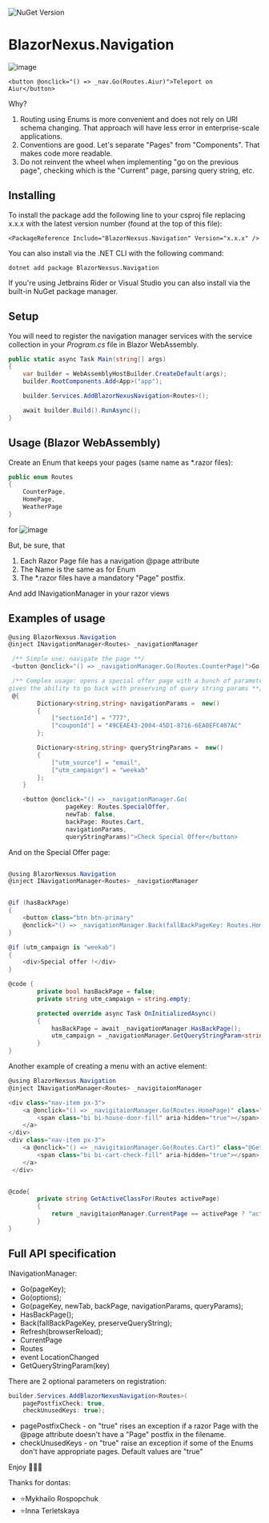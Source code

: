 ![NuGet Version](https://img.shields.io/nuget/vpre/BlazorNexsus.Navigation?style=flat-square&logoColor=%23512BD4&logoSize=auto&link=https://www.nuget.org/packages/BlazorNexsus.Navigation/)

# BlazorNexus.Navigation
![image](https://github.com/user-attachments/assets/34d83f00-ab1f-4a55-89d2-9f5e7cf68a98)

```
<button @onclick="() => _nav.Go(Routes.Aiur)">Teleport on Aiur</button>
```

Why?
1. Routing using Enums is more convenient and does not rely on URI schema changing. That approach will have less error in enterprise-scale applications.
2. Conventions are good. Let's separate "Pages" from "Components". That makes code more readable.
3. Do not reinvent the wheel when implementing "go on the previous page", checking which is the "Current" page, parsing query string, etc.


## Installing

To install the package add the following line to your csproj file replacing x.x.x with the latest version number (found at the top of this file):

```
<PackageReference Include="BlazorNexsus.Navigation" Version="x.x.x" />
```

You can also install via the .NET CLI with the following command:

```
dotnet add package BlazorNexsus.Navigation
```

If you're using Jetbrains Rider or Visual Studio you can also install via the built-in NuGet package manager.

## Setup

You will need to register the navigation manager services with the service collection in your _Program.cs_ file in Blazor WebAssembly.

```c#
public static async Task Main(string[] args)
{
    var builder = WebAssemblyHostBuilder.CreateDefault(args);
    builder.RootComponents.Add<App>("app");

    builder.Services.AddBlazorNexusNavigation<Routes>();

    await builder.Build().RunAsync();
}
```

## Usage (Blazor WebAssembly)

Create an Enum that keeps your pages (same name as *.razor files):

```c#
public enum Routes
{
    CounterPage,
    HomePage,
    WeatherPage
}
```
for 
![image](https://github.com/user-attachments/assets/bb629ce6-e6f4-4510-86b1-0a68f9b9aff9)

But, be sure, that
1. Each Razor Page file has a navigation @page attribute
2. The Name is the same as for Enum
3. The *.razor files have a mandatory "Page" postfix. 

And add INavigationManager<Routes> in your razor views

## Examples of usage

```c#
@using BlazorNexsus.Navigation
@inject INavigationManager<Routes> _navigationManager

 /** Simple use: navigate the page **/
 <button @onclick="() => _navigationManager.Go(Routes.CounterPage)">Go Counter</button>

 /** Complex usage: opens a special offer page with a bunch of parameters,
gives the ability to go back with preserving of query string params **/
 @{
        Dictionary<string,string> navigationParams =  new()
        {
            ["sectionId"] = "777",
            ["couponId"] = "49CEAE43-2004-45D1-8716-6EA0EFC407AC"
        };

        Dictionary<string,string> queryStringParams =  new()
        {
            ["utm_source"] = "email",
            ["utm_campaign"] = "weekab"
        };
    }

    <button @onclick="() => _navigationManager.Go(
                pageKey: Routes.SpecialOffer,
                newTab: false,
                backPage: Routes.Cart, 
                navigationParams,
                queryStringParams)">Check Special Offer</button>
```

And on the Special Offer page:
```c#

@using BlazorNexsus.Navigation
@inject INavigationManager<Routes> _navigationManager


@if (hasBackPage)
{
    <button class="btn btn-primary"
    @onclick="() => _navigationManager.Back(fallBackPageKey: Routes.Home, preserveQueryString : true)">Go Back</button>
}

@if (utm_campaign is "weekab")
{
    <div>Special offer !</div>
}

@code {
        private bool hasBackPage = false;
        private string utm_campaign = string.empty;

        protected override async Task OnInitializedAsync()
        {
            hasBackPage = await _navigationManager.HasBackPage();
            utm_campaign = _navigationManager.GetQueryStringParam<string>("utm_campaign");
        }
}

```

Another example of creating a menu with an active element:
```c#
@using BlazorNexsus.Navigation
@inject INavigationManager<Routes> _navigitaionManager

<div class="nav-item px-3">
    <a @onclick="() => _navigitaionManager.Go(Routes.HomePage)" class="@GetActiveClassFor(Routes.HomePage) nav-link">
        <span class="bi bi-house-door-fill" aria-hidden="true"></span> Home
    </a>
</div>
<div class="nav-item px-3">
    <a @onclick="() => _navigitaionManager.Go(Routes.Cart)" class="@GetActiveClassFor(Routes.Cart) nav-link">
        <span class="bi bi-cart-check-fill" aria-hidden="true"></span> Cart
    </a>
 </div>


@code{
        private string GetActiveClassFor(Routes activePage)
        {
            return _navigitaionManager.CurrentPage == activePage ? "active" : string.Empty;
        }
}

```

## Full API specification
INavigationManager<T>:

* Go(pageKey);
* Go(options);
* Go(pageKey, newTab, backPage, navigationParams, queryParams);
* HasBackPage();
* Back(fallBackPageKey, preserveQueryString);
* Refresh(browserReload);
* CurrentPage
* Routes
* event LocationChanged
* GetQueryStringParam<T>(key)

There are 2 optional parameters on registration:

```c#
builder.Services.AddBlazorNexusNavigation<Routes>(
    pagePostfixCheck: true,
    checkUnusedKeys: true);
```

* pagePostfixCheck - on "true" rises an exception if a razor Page with the @page attribute doesn't have a "Page" postfix in the filename.
* checkUnusedKeys - on "true" raise an exception if some of the Enums don't have appropriate pages.
Default values are "true"

Enjoy 🍉🍉🍉

Thanks for dontas:

* ⭐Mykhailo Rospopchuk
* ⭐Іnna Terletskaya

